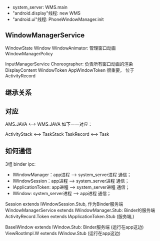- system_server: WMS.main
- "android.display"线程: new WMS
- "android.ui"线程: PhoneWindowManager.init


## WindowManagerService


WindowState
Window
WindowAnimator: 管理窗口动画
WindowManagerPolicy

InputManagerService
Choreographer: 负责所有窗口动画的渲染
DisplayContent
WindowToken
AppWindowToken 很重要， 位于ActivityRecord



## 继承关系





## 对应

AMS.JAVA <–> WMS.JAVA 如下一一对应：

ActivityStack <–> TaskStack
TaskRecord <–> Task



##  如何通信

3组 binder ipc:

- IWindowManager：app进程 --> system_server进程 通信；
- IWindowSession：app进程 --> system_server进程 通信；
- IApplicationToken: app进程 --> system_server进程 通信；
- IWindow: system_server进程 --> app进程 通信；

Session extends IWindowSession.Stub, 作为Binder服务端
WindowManagerService extends IWindowManager.Stub:   Binder的服务端
ActivityRecord.Token extends IApplicationToken.Stub (服务端,)

BaseIWindow extends IWindow.Stub: Binder服务端 (运行在app这边)
ViewRootImpl.W extends IWindow.Stub (运行在app这边)


